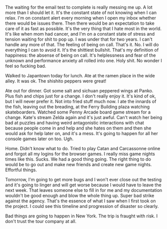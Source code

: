 The waiting for the email test to complete is really messing me up. A lot more than I should let it. It's the constant state of not knowing when I can relax. I'm on constant alert every morning when I open my inbox whether there would be issues there. Then there would be an expectation to take care of it as fast as possible. It's the very thing that I hate most in the world. It's like when mom had cancer, and I'm on a constant state of stress and tension waiting for shit to pop up. I was under that for two years. I can't handle any more of that. The feeling of being on call. That's it. No. I will do everything I can to avoid it. It's the shittiest bullshit. That's my definition of happiness: the absense of being on call. It's helplessness and fear of the unknown and performance anxiety all rolled into one. Holy shit. No wonder I feel so fucking bad.

Walked to Japantown today for lunch. Ate at the ramen place in the wide alley. It was ok. The shishito peppers were great!

Ate out for dinner. Got some salt and sichuan peppered wings at Panko. Plus fish and chips just for a change. I don't really enjoy it. It's kind of ok, but I will never prefer it. Not into fried stuff much now. I ate the innards of the fish, leaving out the breading, at the Ferry Building plaza watching skateboarders. Watched some Penny Arcade board game stream for a change. Kate's stream Zelda again and it's just awful. Can't watch her being bad at puzzles and having weird antagonistic interactions with chat because people come in and help and she hates on them and then she would ask for help later on, and it's a mess. It's going to happen for all her console games later on too. Ugh.

Home. Didn't know what to do. Tried to play Catan and Carcassonne online and forgot all my logins for the browser games. I really miss game nights times like this. Sucks. We had a good thing going. The right thing to do would be to go out and make new friends and create new game nights. Effortful things.

Tomorrow, I'm going to get more bugs and I won't ever close out the testing and it's going to linger and will get worse because I would have to leave the next week. That leaves someone else to fill in for me and my documentation wouldn't be good enough and blow the whole thing up. Super bad strike against the agency. That's the essence of what I saw when I first took on the project. I could see this timeline and progression of disaster so clearly.

Bad things are going to happen in New York. The trip is fraught with risk. I don't trust the tour company at all.
